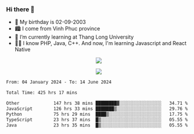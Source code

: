 ### Hi there 👋
- 🎂 My birthday is 02-09-2003
- 🏙️ I come from Vinh Phuc province
- 🌱 I’m currently learning at Thang Long University
- 🧑‍💻 I know PHP, Java, C++. And now, I'm learning Javascript and React Native
<p align="center"><img src="https://github-readme-stats.vercel.app/api?username=tmquang0209&show_icons=true&theme=gradient"></p>
<p align="center"><img src="https://github-readme-stats.vercel.app/api/top-langs/?username=tmquang0209&hide=scss,css&langs_count=10"></p>
<!--START_SECTION:waka-->

```txt
From: 04 January 2024 - To: 14 June 2024

Total Time: 425 hrs 17 mins

Other             147 hrs 38 mins ████████▓░░░░░░░░░░░░░░░░   34.71 %
JavaScript        126 hrs 33 mins ███████▒░░░░░░░░░░░░░░░░░   29.76 %
Python            75 hrs 29 mins  ████▒░░░░░░░░░░░░░░░░░░░░   17.75 %
TypeScript        23 hrs 37 mins  █▒░░░░░░░░░░░░░░░░░░░░░░░   05.55 %
Java              23 hrs 35 mins  █▒░░░░░░░░░░░░░░░░░░░░░░░   05.55 %
```

<!--END_SECTION:waka-->
